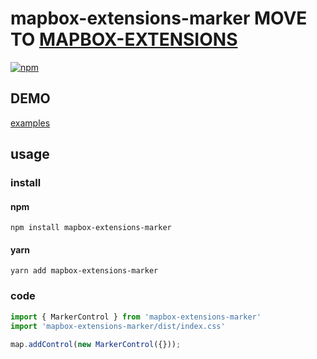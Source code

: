 # mapbox-extensions-marker  MOVE TO [MAPBOX-EXTENSIONS](https://github.com/giserver/mapbox-extensions)
[![npm](https://img.shields.io/npm/v/mapbox-extensions-marker)](https://www.npmjs.com/package/mapbox-extensions-marker)  
## DEMO
[examples](https://giserver.github.io/mapbox-extensions-marker/example-dist/)

## usage  

### install
#### npm
```shell
npm install mapbox-extensions-marker
```

#### yarn
```shell
yarn add mapbox-extensions-marker
```

### code

``` ts
import { MarkerControl } from 'mapbox-extensions-marker'
import 'mapbox-extensions-marker/dist/index.css'

map.addControl(new MarkerControl({}));
```
